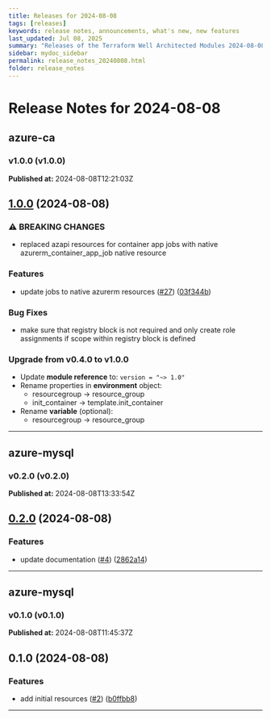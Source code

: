 ```yaml
---
title: Releases for 2024-08-08
tags: [releases]
keywords: release notes, announcements, what's new, new features
last_updated: Jul 08, 2025
summary: "Releases of the Terraform Well Architected Modules 2024-08-08"
sidebar: mydoc_sidebar
permalink: release_notes_20240808.html
folder: release_notes
---
```


# Release Notes for 2024-08-08

## azure-ca
### v1.0.0 (v1.0.0)
**Published at:** 2024-08-08T12:21:03Z

## [1.0.0](https://github.com/CloudNationHQ/terraform-azure-ca/compare/v0.4.0...v1.0.0) (2024-08-08)


### ⚠ BREAKING CHANGES

* replaced azapi resources for container app jobs with native azurerm_container_app_job native resource

### Features

* update jobs to native azurerm resources ([#27](https://github.com/CloudNationHQ/terraform-azure-ca/issues/27)) ([03f344b](https://github.com/CloudNationHQ/terraform-azure-ca/commit/03f344b5bd2f0c457ecc0b7db7ac01bfe757c4b3))

### Bug Fixes
* make sure that registry block is not required and only create role assignments if scope within registry block is defined

### Upgrade from v0.4.0 to v1.0.0

- Update **module reference** to: `version = "~> 1.0"`
- Rename properties in **environment** object:
   * resourcegroup -> resource_group
   * init_container -> template.init_container
- Rename **variable** (optional):
   * resourcegroup -> resource_group

---

## azure-mysql
### v0.2.0 (v0.2.0)
**Published at:** 2024-08-08T13:33:54Z

## [0.2.0](https://github.com/CloudNationHQ/terraform-azure-mysql/compare/v0.1.0...v0.2.0) (2024-08-08)


### Features

* update documentation ([#4](https://github.com/CloudNationHQ/terraform-azure-mysql/issues/4)) ([2862a14](https://github.com/CloudNationHQ/terraform-azure-mysql/commit/2862a14fcc27cc65db04cf2bcb17b814b737bf84))

---

## azure-mysql
### v0.1.0 (v0.1.0)
**Published at:** 2024-08-08T11:45:37Z

## 0.1.0 (2024-08-08)


### Features

* add initial resources ([#2](https://github.com/CloudNationHQ/terraform-azure-mysql/issues/2)) ([b0ffbb8](https://github.com/CloudNationHQ/terraform-azure-mysql/commit/b0ffbb81f101d8e9a8c2dce0ba6cd16060a147e8))

---

